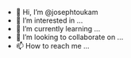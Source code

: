 - 👋 Hi, I’m @josephtoukam
- 👀 I’m interested in ...
- 🌱 I’m currently learning ...
- 💞️ I’m looking to collaborate on ...
- 📫 How to reach me ...

<!---
josephtoukam/josephtoukam is a ✨ special ✨ repository because its `README.md` (this file) appears on your GitHub profile.
You can click the Preview link to take a look at your changes.
--->

